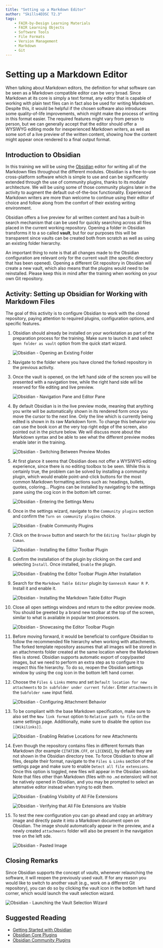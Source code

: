```yaml
---
title: "Setting up a Markdown Editor"
author: "Skills4EOSC T2.3"
tags: 
    - FAIR-by-Design Learning Materials
    - FAIR Learning Objects
    - Software Tools
    - File Formats
    - Version Management
    - Markdown
    - Git
---
```


# Setting up a Markdown Editor

When talking about Markdown editors, the definition for what software can be seen as a Markdown compatible editor can be very broad. Since Markdown at its core is simply a text format, any editor that is capable of working with plain text files can in fact also be used for writing Markdown. Despite this, it would be helpful if the chosen software also introduces some quality-of-life improvements, which might make the process of writing in this format easier. The required features might vary from person to person, but we can generally accept that the editor should offer a WYSIWYG editing mode for inexperienced Markdown writers, as well as some sort of a live preview of the written content, showing how the content might appear once rendered to a final output format. 

## Introduction to Obsidian

In this training we will be using the [Obsidian](https://obsidian.md/) editor for writing all of the Markdown files throughout the different modules. Obsidian is a free-to-use cross-platform software which is simple to use and can be significantly extended through the use of community plugins, thanks to its modular architecture. We will be using some of those community plugins later in the activity to augment the default out-of-the-box functionality. Experienced Markdown writers are more than welcome to continue using their editor of choice and follow along from the comfort of their existing writing environment. 

Obsidian offers a live preview for all written content and has a built-in search mechanism that can be used for quickly searching across all files placed in the current working repository. Opening a folder in Obsidian transforms it to a so called **vault**, but for our purposes this will be transparent since vaults can be created both from scratch as well as using an existing folder hierarchy.

An important thing to note is that all changes made to the Obsidian configuration are relevant only for the current vault (the specific directory that has been opened). Opening a different Git repository in Obsidian will create a new vault, which also means that the plugins would need to be reinstalled. Please keep this in mind after the training when working on your own Git repository.

## Activity: Setting up Obsidian for Working with Markdown Files

The goal of this activity is to configure Obsidian to work with the cloned repository, paying attention to required plugins, configuration options, and specific features.

1. Obsidian should already be installed on your workstation as part of the preparation process for the training. Make sure to launch it and select `Open folder as vault` option from the quick start wizard.

    ![Obsidian - Opening an Existing Folder](attachments/07-obsidian-launch.png)

2. Navigate to the folder where you have cloned the forked repository in the previous activity. 
3. Once the vault is opened, on the left hand side of the screen you will be presented with a navigation tree, while the right hand side will be reserved for file editing and live preview.

    ![Obsidian - Navigation Pane and Editor Pane](attachments/08-obsidian-panes.png)

4. By default Obsidian is in the live preview mode, meaning that anything you write will be automatically shown in its rendered form once you move the cursor to the next line. Only the line which is currently being edited is shown in its raw Markdown form. To change this behavior you can use the book icon at the very top right edge of the screen, also pointed out in the picture below. We will discuss more about the Markdown syntax and be able to see what the different preview modes enable later in the training.

    ![Obsidian - Switching Between Preview Modes](attachments/09-obsidian-preview-mode-switching.png)

5. At first glance it seems that Obsidian does not offer a WYSIWYG editing experience, since there is no editing toolbox to be seen. While this is certainly true, the problem can be solved by installing a community plugin, which would enable point-and-click buttons for the most common Markdown formatting actions such as: headings, bullets, quotes, coloring... Plugins can be installed by navigating to the settings pane using the cog icon in the bottom left corner.

    ![Obsidian - Entering the Settings Menu](attachments/10-obsidian-settings-icon.png)

6. Once in the settings wizard, navigate to the `Community plugins` section and confirm the `Turn on community plugins` choice.

    ![Obsidian - Enable Community Plugins](attachments/11-obsidian-enable-community-plugins.png)

7. Click on the `Browse` button and search for the `Editing Toolbar` plugin by `Cuman`.

    ![Obsidian - Installing the Editor Toolbar Plugin](attachments/12-editing-toolbar-plugin.png)

8. Confirm the installation of the plugin by clicking on the card and selecting `Install`. Once installed, `Enable` the plugin.

    ![Obsidian - Enabling the Editor Toolbar Plugin After Installation](attachments/13-enabling-editing-toolbar-plugin.png)

9. Search for the `Markdown Table Editor` plugin by `Gannessh Kumar R P`. Install it and enable it.

    ![Obsidian - Installing the Markdown Table Editor Plugin](attachments/36-markdown-table-editor.png)

10. Close all open settings windows and return to the editor preview mode. You should be greeted by a brand new toolbar at the top of the screen, similar to what is available in popular text processors. 

    ![Obsidian - Showcasing the Editor Toolbar Plugin](attachments/14-editing-toolbar-plugin-in-action.png)

11. Before moving forward, it would be beneficial to configure Obsidian to follow the recommended file hierarchy when working with attachments. The forked template repository assumes that all images will be stored in an attachments folder created at the same location where the Markdown files is stored. Obsidian supports automatic export of copy/pasted images, but we need to perform an extra step as to configure it to respect this file hierarchy. To do so, reopen the Obsidian settings window by using the cog icon in the bottom left hand corner.
12. Choose the `Files & Links` menu and set `Default location for new attachments` to `In subfolder under current folder`. Enter `attachments` in the `Subfolder name` input field.

    ![Obsidian - Configuring Attachment Behavior](attachments/15-obsidian-attachment-configuration.png)

13. To be compliant with the base Markdown specification, make sure to also set the `New link format` option to `Relative path to file` on the same settings page. Additionally, make sure to disable the option `Use [[Wikilinks]]`.

    ![Obsidian - Enabling Relative Locations for new Attachments](attachments/16-obisidian-relative-path-to-file.png)

14. Even though the repository contains files in different formats than Markdown (for example `CITATION.CFF`, or `LICENSE`), by default they are not shown in the Obsidian directory tree. To force Obsidian to show all files, despite their format, navigate to the `Files & Links` section of the settings page and make sure to enable `Detect all file extensions`. Once this option is toggled, new files will appear in the Obsidian sidebar. Note that files other than Markdown (files with no `.md` extension) will not be natively opened in Obsidian, and you may be prompted to select an alternative editor instead when trying to edit them.

    ![Obsidian - Enabling Visibility of All File Extensions](attachments/39-all-file-extensions.png)

    ![Obsidian - Verifying that All File Extensions are Visible](attachments/38-additional-files.png)

15. To test the new configuration you can go ahead and copy an arbitrary image and directly paste it into a Markdown document open on Obsidian. The image should automatically appear in the preview, and a newly created `attachments` folder will also be present in the navigation tree on the left sde.

    ![Obsidian - Pasted Image](attachments/17-pasted-image.png)

## Closing Remarks

Since Obsidian supports the concept of *vaults*, whenever relaunching the software, it will reopen the previously used vault. If for any reason you would like to switch to another vault (e.g., work on a different Git repository), you can do so by clicking the vault icon in the bottom left hand corner, which would launch the vault selection wizard.

![Obsidian - Launching the Vault Selection Wizard](attachments/37-vault-selection.png)

## Suggested Reading

- [Getting Started with Obsidian](https://help.obsidian.md/Getting+started/Download+and+install+Obsidian)
- [Obsidian Core Plugins](https://help.obsidian.md/Plugins/Core+plugins)
- [Obsidian Community Plugins](https://help.obsidian.md/Extending+Obsidian/Community+plugins)